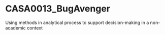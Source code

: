 # CASA0013_BugAvenger
Using methods in analytical process to support decision-making in a non-academic context
